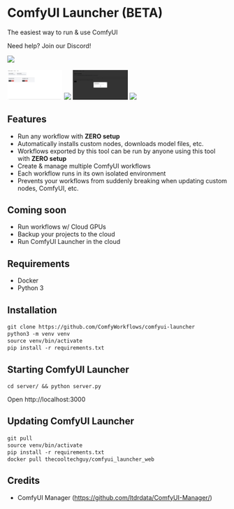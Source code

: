 # ComfyUI Launcher (BETA)
The easiest way to run & use ComfyUI

Need help? Join our Discord!

[![](https://dcbadge.vercel.app/api/server/kXS43yTRNA)](https://discord.gg/kXS43yTRNA)

<p float="middle">
  <img src="./assets/launcher_projects.png" width="25%" />
  <img src="./assets/launcher_new_workflow.png" width="25%" />
  <img src="./assets/launcher_import_workflow.png" width="25%" />
  <img src="./assets/launcher_comfyui.png" width="25%" />
</p>

## Features
- Run any workflow with **ZERO setup**
- Automatically installs custom nodes, downloads model files, etc.
- Workflows exported by this tool can be run by anyone using this tool with **ZERO setup**
- Create & manage multiple ComfyUI workflows
- Each workflow runs in its own isolated environment
- Prevents your workflows from suddenly breaking when updating custom nodes, ComfyUI, etc.

## Coming soon
- Run workflows w/ Cloud GPUs
- Backup your projects to the cloud
- Run ComfyUI Launcher in the cloud

## Requirements
- Docker
- Python 3

## Installation
```
git clone https://github.com/ComfyWorkflows/comfyui-launcher
python3 -m venv venv
source venv/bin/activate
pip install -r requirements.txt
```

## Starting ComfyUI Launcher
```
cd server/ && python server.py
```
Open http://localhost:3000

## Updating ComfyUI Launcher
```
git pull
source venv/bin/activate
pip install -r requirements.txt
docker pull thecooltechguy/comfyui_launcher_web
```

## Credits
- ComfyUI Manager (https://github.com/ltdrdata/ComfyUI-Manager/)
